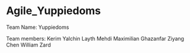 # Agile_Yuppiedoms
Team Name: Yuppiedoms

Team members:
Kerim Yalchin
Layth Mehdi
Maximilian Ghazanfar
Ziyang Chen
William Zard
